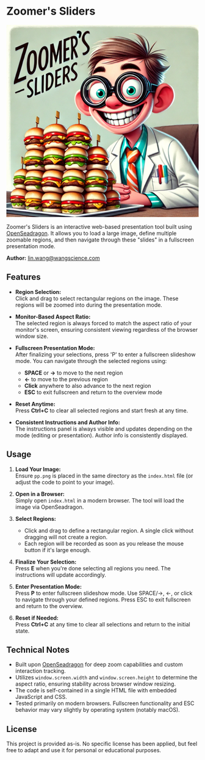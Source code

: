 # Zoomer's Sliders

![Zoomer's Sliders](zoomers-sliders.webp)

Zoomer's Sliders is an interactive web-based presentation tool built using [OpenSeadragon](https://openseadragon.github.io/). It allows you to load a large image, define multiple zoomable regions, and then navigate through these "slides" in a fullscreen presentation mode.

**Author:** lin.wang@wangscience.com

## Features

- **Region Selection:**  
  Click and drag to select rectangular regions on the image. These regions will be zoomed into during the presentation mode.
  
- **Monitor-Based Aspect Ratio:**  
  The selected region is always forced to match the aspect ratio of your monitor's screen, ensuring consistent viewing regardless of the browser window size.
  
- **Fullscreen Presentation Mode:**  
  After finalizing your selections, press 'P' to enter a fullscreen slideshow mode. You can navigate through the selected regions using:
  - **SPACE** or **→** to move to the next region
  - **←** to move to the previous region
  - **Click** anywhere to also advance to the next region
  - **ESC** to exit fullscreen and return to the overview mode
  
- **Reset Anytime:**  
  Press **Ctrl+C** to clear all selected regions and start fresh at any time.
  
- **Consistent Instructions and Author Info:**  
  The instructions panel is always visible and updates depending on the mode (editing or presentation). Author info is consistently displayed.

## Usage

1. **Load Your Image:**  
   Ensure `pp.png` is placed in the same directory as the `index.html` file (or adjust the code to point to your image).
   
2. **Open in a Browser:**  
   Simply open `index.html` in a modern browser. The tool will load the image via OpenSeadragon.

3. **Select Regions:**  
   - Click and drag to define a rectangular region. A single click without dragging will not create a region.
   - Each region will be recorded as soon as you release the mouse button if it's large enough.

4. **Finalize Your Selection:**  
   Press **E** when you're done selecting all regions you need. The instructions will update accordingly.

5. **Enter Presentation Mode:**  
   Press **P** to enter fullscreen slideshow mode. Use SPACE/→, ←, or click to navigate through your defined regions. Press ESC to exit fullscreen and return to the overview.

6. **Reset if Needed:**  
   Press **Ctrl+C** at any time to clear all selections and return to the initial state.

## Technical Notes

- Built upon [OpenSeadragon](https://openseadragon.github.io/) for deep zoom capabilities and custom interaction tracking.
- Utilizes `window.screen.width` and `window.screen.height` to determine the aspect ratio, ensuring stability across browser window resizing.
- The code is self-contained in a single HTML file with embedded JavaScript and CSS.
- Tested primarily on modern browsers. Fullscreen functionality and ESC behavior may vary slightly by operating system (notably macOS).

## License

This project is provided as-is. No specific license has been applied, but feel free to adapt and use it for personal or educational purposes.
